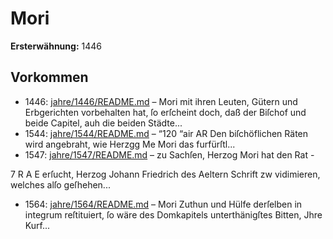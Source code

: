 # Mori

**Ersterwähnung:** 1446

## Vorkommen
- 1446: [jahre/1446/README.md](../jahre/1446/README.md) – Mori mit ihren Leuten,
Gütern und Erbgerichten vorbehalten hat, ſo erſcheint
doch, daß der Biſchof und beide Capitel, auh die beiden
Städte...
- 1544: [jahre/1544/README.md](../jahre/1544/README.md) – “120
“air AR Den biſchöflichen Räten wird angebraht, wie Herzgg
Me Mori das furfürſtl...
- 1547: [jahre/1547/README.md](../jahre/1547/README.md) – zu Sachſen, Herzog Mori hat den Rat -


7 R
A E
erſucht, Herzog Johann Friedrich des Aeltern Schrift zw
vidimieren, welches alſo geſhehen...
- 1564: [jahre/1564/README.md](../jahre/1564/README.md) – Mori Zuthun und Hülfe derſelben in integrum
reſtituiert, ſo wäre des Domkapitels unterthänigſtes Bitten,
Jhre Kurf...
